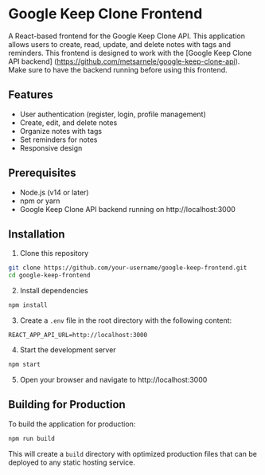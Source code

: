 # Google Keep Clone Frontend

A React-based frontend for the Google Keep Clone API. This application allows users to create, read, update, and delete notes with tags and reminders.
This frontend is designed to work with the [Google Keep Clone API backend] (https://github.com/metsarnele/google-keep-clone-api). Make sure to have the backend running before using this frontend.

## Features

- User authentication (register, login, profile management)
- Create, edit, and delete notes
- Organize notes with tags
- Set reminders for notes
- Responsive design

## Prerequisites

- Node.js (v14 or later)
- npm or yarn
- Google Keep Clone API backend running on http://localhost:3000

## Installation

1. Clone this repository
```bash
git clone https://github.com/your-username/google-keep-frontend.git
cd google-keep-frontend
```

2. Install dependencies
```bash
npm install
```

3. Create a `.env` file in the root directory with the following content:
```
REACT_APP_API_URL=http://localhost:3000
```

4. Start the development server
```bash
npm start
```

5. Open your browser and navigate to http://localhost:3000

## Building for Production

To build the application for production:

```bash
npm run build
```

This will create a `build` directory with optimized production files that can be deployed to any static hosting service.
